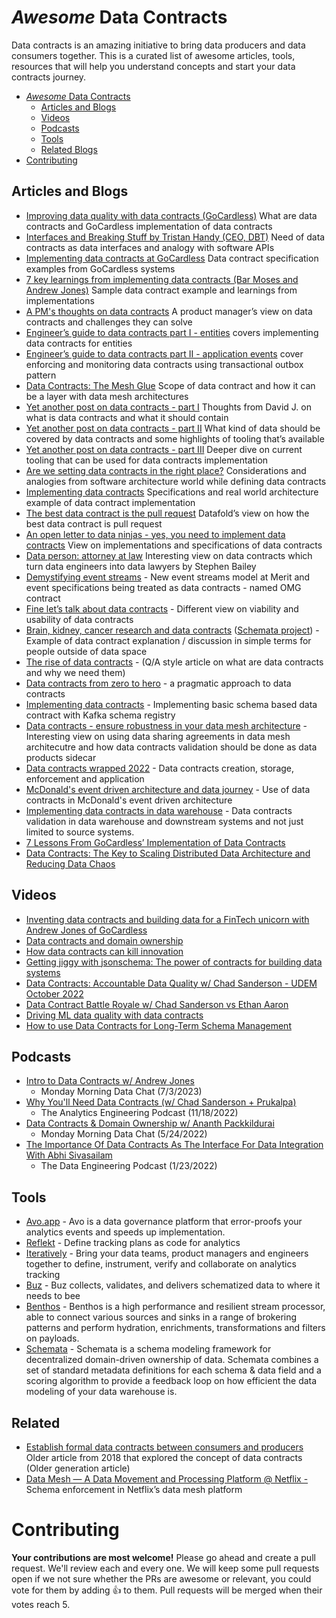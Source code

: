 # *Awesome* Data Contracts

Data contracts is an amazing initiative to bring data producers and data consumers together. This is a curated list of awesome articles, tools, resources that will help you understand concepts and start your data contracts journey.

- [*Awesome* Data Contracts](#awesome-data-contracts)
  - [Articles and Blogs](#articles-and-blogs)
  - [Videos](#videos)
  - [Podcasts](#podcasts)
  - [Tools](#tools)
  - [Related Blogs](#related)
- [Contributing](#contributing)

## Articles and Blogs

- [Improving data quality with data contracts (GoCardless)](https://medium.com/gocardless-tech/improving-data-quality-with-data-contracts-238041e35698) What are data contracts and GoCardless implementation of data contracts
- [Interfaces and Breaking Stuff by Tristan Handy (CEO, DBT)](https://roundup.getdbt.com/p/interfaces-and-breaking-stuff) Need of data contracts as data interfaces and analogy with software APIs
- [Implementing data contracts at GoCardless](https://medium.com/gocardless-tech/implementing-data-contracts-at-gocardless-3b5c49074d13) Data contract specification examples from GoCardless systems
- [7 key learnings from implementing data contracts (Bar Moses and Andrew Jones)](https://barrmoses.medium.com/implementing-data-contracts-7-key-learnings-d214a5947d5e) Sample data contract example and learnings from implementations
- [A PM's thoughts on data contracts](https://pmdata.substack.com/p/a-pms-thoughts-on-data-contracts) A product manager’s view on data contracts and challenges they can solve
- [Engineer’s guide to data contracts part I - entities](https://dataproducts.substack.com/p/an-engineers-guide-to-data-contracts?utm_source=substack&utm_campaign=post_embed&utm_medium=web) covers implementing data contracts for entities
- [Engineer’s guide to data contracts part II - application events](https://dataproducts.substack.com/p/an-engineers-guide-to-data-contracts-6df?utm_source=profile&utm_medium=reader2) cover enforcing and monitoring data contracts using transactional outbox pattern
- [Data Contracts: The Mesh Glue](https://towardsdatascience.com/data-contracts-the-mesh-glue-c1b533e2a664) Scope of data contract and how it can be a layer with data mesh architectures
- [Yet another post on data contracts - part I](https://davidsj.substack.com/p/yet-another-post-on-data-contracts) Thoughts from David J. on what is data contracts and what it should contain
- [Yet another post on data contracts - part II](https://davidsj.substack.com/p/yet-another-post-on-data-contracts-9f0) What kind of data should be covered by data contracts and some highlights of tooling that’s available
- [Yet another post on data contracts - part III](https://davidsj.substack.com/p/yet-another-post-on-data-contracts-dad) Deeper dive on current tooling that can be used for data contracts implementation
- [Are we setting data contracts in the right place?](https://petrjanda.substack.com/p/the-art-of-drawing-lines?ref=Data+News-newsletter)  Considerations and analogies from software architecture world while defining data contracts
- [Implementing data contracts](https://medium.com/@danthelion/implementing-data-contracts-82800b9186b) Specifications and real world architecture example of data contract implementation
- [The best data contract is the pull request](https://www.datafold.com/blog/the-best-data-contract-is-the-pull-request) Datafold’s view on how the best data contract is pull request
- [An open letter to data ninjas - yes, you need to implement data contracts](https://www.dataengineeringweekly.com/p/an-open-letter-to-data-ninjas-yes) View on implementations and specifications of data contracts
- [Data person: attorney at law](https://stkbailey.substack.com/p/data-person-attorney-at-law) Interesting view on data contracts which turn data engineers into data lawyers by Stephen Bailey
- [Demystifying event streams](https://docs.getdbt.com/blog/demystifying-event-streams) - New event streams model at Merit and event specifications being treated as data contracts - named OMG contract
- [Fine let’s talk about data contracts](https://benn.substack.com/p/data-contracts) - Different view on viability and usability of data contracts
- [Brain, kidney, cancer research and data contracts](https://www.dataengineeringweekly.com/p/brain-kidney-cancer-research-and) ([Schemata project](https://github.com/ananthdurai/schemata)) - Example of data contract explanation / discussion in simple terms for people outside of data space
- [The rise of data contracts](https://dataproducts.substack.com/p/the-rise-of-data-contracts) - (Q/A style article on what are data contracts and why we need them) 
- [Data contracts from zero to hero](https://link.medium.com/rC07GQaW2ub) - a pragmatic approach to data contracts
- [Implementing data contracts](https://medium.com/@danthelion/implementing-data-contracts-82800b9186b) - Implementing basic schema based data contract with Kafka schema registry
- [Data contracts - ensure robustness in your data mesh architecture](https://towardsdatascience.com/data-contracts-ensure-robustness-in-your-data-mesh-architecture-69a3c38f07db) - Interesting view on using data sharing agreements in data mesh architecutre and how data contracts validation should be done as data products sidecar
- [Data contracts wrapped 2022](https://blog.datahubproject.io/data-contracts-wrapped-2022-470e0c43365d) - Data contracts creation, storage, enforcement and application
- [McDonald's event driven architecture and data journey](https://medium.com/mcdonalds-technical-blog/mcdonalds-event-driven-architecture-the-data-journey-and-how-it-works-4591d108821f) - Use of data contracts in McDonald's event driven architecture
- [Implementing data contracts in data warehouse](https://dataproducts.substack.com/p/data-contracts-for-the-warehouse) - Data contracts validation in data warehouse and downstream systems and not just limited to source systems.
- [7 Lessons From GoCardless’ Implementation of Data Contracts](https://www.montecarlodata.com/blog-data-contracts/)
- [Data Contracts: The Key to Scaling Distributed Data Architecture and Reducing Data Chaos](https://atlan.com/data-contracts/?ref=/open-source-data-quality-tools/)

## Videos

- [Inventing data contracts and building data for a FinTech unicorn with Andrew Jones of GoCardless](https://www.youtube.com/watch?v=xv0s_byNmzw)
- [Data contracts and domain ownership](https://www.youtube.com/watch?v=HsfvZ1D5mDU)
- [How data contracts can kill innovation](https://accelerationeconomy.com/data/data-revolution-minute/how-data-contracts-can-kill-innovation/)
- [Getting jiggy with jsonschema: The power of contracts for building data systems](https://www.youtube.com/watch?v=s6iy0hqjcLk)
- [Data Contracts: Accountable Data Quality w/ Chad Sanderson - UDEM October 2022](https://www.youtube.com/watch?v=2U4g4YaQDTc)
- [Data Contract Battle Royale w/ Chad Sanderson vs Ethan Aaron](https://www.youtube.com/watch?v=4BEpYAp3Qu4)
- [Driving ML data quality with data contracts](https://home.mlops.community/home/videos/driving-ml-data-quality-with-data-contracts)
- [How to use Data Contracts for Long-Term Schema Management](https://www.youtube.com/watch?v=ZIJB8cs-cJU&ab_channel=Confluent)

## Podcasts

- [Intro to Data Contracts w/ Andrew Jones](https://open.spotify.com/episode/4mN8uOxyMzmGsbTo0erRgi)
  - Monday Morning Data Chat (7/3/2023)
- [Why You'll Need Data Contracts (w/ Chad Sanderson + Prukalpa)](https://open.spotify.com/episode/65Hs5C3yAJI138ZAGPdHhd)
  - The Analytics Engineering Podcast (11/18/2022)
- [Data Contracts & Domain Ownership w/ Ananth Packkildurai](https://open.spotify.com/episode/3agnuRLuIDDsJCdvRmPzp4?si=wXaz3bf_Qqq34fe5prQORw)
  - Monday Morning Data Chat (5/24/2022)
- [The Importance Of Data Contracts As The Interface For Data Integration With Abhi Sivasailam](https://www.dataengineeringpodcast.com/data-contracts-for-data-mesh-episode-258/)
  - The Data Engineering Podcast (1/23/2022)

## Tools

- [Avo.app](http://Avo.app) - Avo is a data governance platform that error-proofs your analytics events and speeds up implementation.
- [Reflekt](https://github.com/GClunies/Reflekt) - Define tracking plans as code for analytics
- [Iteratively](https://iterative.ly/) - Bring your data teams, product managers and engineers together to define, instrument, verify and collaborate on analytics tracking
- [Buz](https://buz.dev/) - Buz collects, validates, and delivers schematized data to where it needs to bee
- [Benthos](https://github.com/benthosdev/benthos) - Benthos is a high performance and resilient stream processor, able to connect various sources and sinks in a range of brokering patterns and perform hydration, enrichments, transformations and filters on payloads.
- [Schemata](https://github.com/ananthdurai/schemata) - Schemata is a schema modeling framework for decentralized domain-driven ownership of data. Schemata combines a set of standard metadata definitions for each schema & data field and a scoring algorithm to provide a feedback loop on how efficient the data modeling of your data warehouse is.

## Related

- [Establish formal data contracts between consumers and producers](https://blogs.perficient.com/2018/08/02/establishing-formal-data-contracts-between-data-owners-data-consumers/) Older article from 2018 that explored the concept of data contracts (Older generation article)
- [Data Mesh — A Data Movement and Processing Platform @ Netflix -](https://netflixtechblog.com/data-mesh-a-data-movement-and-processing-platform-netflix-1288bcab2873) Schema enforcement in Netflix’s data mesh platform

# Contributing

**Your contributions are most welcome!** Please go ahead and create a pull request. We'll review each and every one. We will keep some pull requests open if we not sure whether the PRs are awesome or relevant, you could vote for them by adding 👍 to them. Pull requests will be merged when their votes reach 5.
